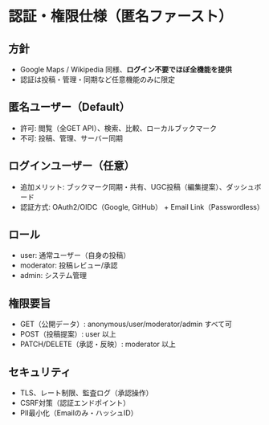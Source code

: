# 認証・権限仕様（匿名ファースト）

## 方針
- Google Maps / Wikipedia 同様、**ログイン不要でほぼ全機能を提供**
- 認証は投稿・管理・同期など任意機能のみに限定

## 匿名ユーザー（Default）
- 許可: 閲覧（全GET API）、検索、比較、ローカルブックマーク
- 不可: 投稿、管理、サーバー同期

## ログインユーザー（任意）
- 追加メリット: ブックマーク同期・共有、UGC投稿（編集提案）、ダッシュボード
- 認証方式: OAuth2/OIDC（Google, GitHub） + Email Link（Passwordless）

## ロール
- user: 通常ユーザー（自身の投稿）
- moderator: 投稿レビュー/承認
- admin: システム管理

## 権限要旨
- GET（公開データ）: anonymous/user/moderator/admin すべて可
- POST（投稿提案）: user 以上
- PATCH/DELETE（承認・反映）: moderator 以上

## セキュリティ
- TLS、レート制限、監査ログ（承認操作）
- CSRF対策（認証エンドポイント）
- PII最小化（Emailのみ・ハッシュID）
